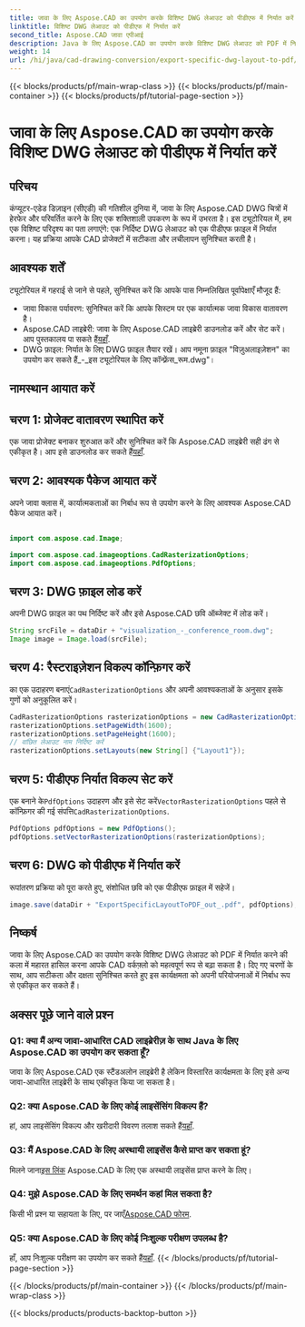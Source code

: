 ```yaml
---
title: जावा के लिए Aspose.CAD का उपयोग करके विशिष्ट DWG लेआउट को पीडीएफ में निर्यात करें
linktitle: विशिष्ट DWG लेआउट को पीडीएफ में निर्यात करें
second_title: Aspose.CAD जावा एपीआई
description: Java के लिए Aspose.CAD का उपयोग करके विशिष्ट DWG लेआउट को PDF में निर्यात करने के लिए चरण-दर-चरण मार्गदर्शिका देखें। अपने CAD वर्कफ़्लो को सहजता से अनुकूलित करें।
weight: 14
url: /hi/java/cad-drawing-conversion/export-specific-dwg-layout-to-pdf/
---
```


{{< blocks/products/pf/main-wrap-class >}}
{{< blocks/products/pf/main-container >}}
{{< blocks/products/pf/tutorial-page-section >}}

# जावा के लिए Aspose.CAD का उपयोग करके विशिष्ट DWG लेआउट को पीडीएफ में निर्यात करें

## परिचय

कंप्यूटर-एडेड डिज़ाइन (सीएडी) की गतिशील दुनिया में, जावा के लिए Aspose.CAD DWG चित्रों में हेरफेर और परिवर्तित करने के लिए एक शक्तिशाली उपकरण के रूप में उभरता है। इस ट्यूटोरियल में, हम एक विशिष्ट परिदृश्य का पता लगाएंगे: एक निर्दिष्ट DWG लेआउट को एक पीडीएफ फ़ाइल में निर्यात करना। यह प्रक्रिया आपके CAD प्रोजेक्टों में सटीकता और लचीलापन सुनिश्चित करती है।

## आवश्यक शर्तें

ट्यूटोरियल में गहराई से जाने से पहले, सुनिश्चित करें कि आपके पास निम्नलिखित पूर्वापेक्षाएँ मौजूद हैं:

- जावा विकास पर्यावरण: सुनिश्चित करें कि आपके सिस्टम पर एक कार्यात्मक जावा विकास वातावरण है।
-  Aspose.CAD लाइब्रेरी: जावा के लिए Aspose.CAD लाइब्रेरी डाउनलोड करें और सेट करें। आप पुस्तकालय पा सकते हैं[यहाँ](https://releases.aspose.com/cad/java/).
- DWG फ़ाइल: निर्यात के लिए DWG फ़ाइल तैयार रखें। आप नमूना फ़ाइल "विज़ुअलाइज़ेशन" का उपयोग कर सकते हैं_-_इस ट्यूटोरियल के लिए कॉन्फ़्रेंस_रूम.dwg"।

## नामस्थान आयात करें

## चरण 1: प्रोजेक्ट वातावरण स्थापित करें

एक जावा प्रोजेक्ट बनाकर शुरुआत करें और सुनिश्चित करें कि Aspose.CAD लाइब्रेरी सही ढंग से एकीकृत है। आप इसे डाउनलोड कर सकते हैं[यहाँ](https://releases.aspose.com/cad/java/).

## चरण 2: आवश्यक पैकेज आयात करें

अपने जावा क्लास में, कार्यात्मकताओं का निर्बाध रूप से उपयोग करने के लिए आवश्यक Aspose.CAD पैकेज आयात करें।

```java

import com.aspose.cad.Image;

import com.aspose.cad.imageoptions.CadRasterizationOptions;
import com.aspose.cad.imageoptions.PdfOptions;
```

## चरण 3: DWG फ़ाइल लोड करें

अपनी DWG फ़ाइल का पथ निर्दिष्ट करें और इसे Aspose.CAD छवि ऑब्जेक्ट में लोड करें।

```java
String srcFile = dataDir + "visualization_-_conference_room.dwg";
Image image = Image.load(srcFile);
```

## चरण 4: रैस्टराइज़ेशन विकल्प कॉन्फ़िगर करें

 का एक उदाहरण बनाएं`CadRasterizationOptions` और अपनी आवश्यकताओं के अनुसार इसके गुणों को अनुकूलित करें।

```java
CadRasterizationOptions rasterizationOptions = new CadRasterizationOptions();
rasterizationOptions.setPageWidth(1600);
rasterizationOptions.setPageHeight(1600);
// वांछित लेआउट नाम निर्दिष्ट करें
rasterizationOptions.setLayouts(new String[] {"Layout1"});
```

## चरण 5: पीडीएफ निर्यात विकल्प सेट करें

 एक बनाने के`PdfOptions` उदाहरण और इसे सेट करें`VectorRasterizationOptions` पहले से कॉन्फ़िगर की गई संपत्ति`CadRasterizationOptions`.

```java
PdfOptions pdfOptions = new PdfOptions();
pdfOptions.setVectorRasterizationOptions(rasterizationOptions);
```

## चरण 6: DWG को पीडीएफ में निर्यात करें

रूपांतरण प्रक्रिया को पूरा करते हुए, संशोधित छवि को एक पीडीएफ फ़ाइल में सहेजें।

```java
image.save(dataDir + "ExportSpecificLayoutToPDF_out_.pdf", pdfOptions);
```

## निष्कर्ष

जावा के लिए Aspose.CAD का उपयोग करके विशिष्ट DWG लेआउट को PDF में निर्यात करने की कला में महारत हासिल करना आपके CAD वर्कफ़्लो को महत्वपूर्ण रूप से बढ़ा सकता है। दिए गए चरणों के साथ, आप सटीकता और दक्षता सुनिश्चित करते हुए इस कार्यक्षमता को अपनी परियोजनाओं में निर्बाध रूप से एकीकृत कर सकते हैं।

## अक्सर पूछे जाने वाले प्रश्न

### Q1: क्या मैं अन्य जावा-आधारित CAD लाइब्रेरीज़ के साथ Java के लिए Aspose.CAD का उपयोग कर सकता हूँ?

जावा के लिए Aspose.CAD एक स्टैंडअलोन लाइब्रेरी है लेकिन विस्तारित कार्यक्षमता के लिए इसे अन्य जावा-आधारित लाइब्रेरी के साथ एकीकृत किया जा सकता है।

### Q2: क्या Aspose.CAD के लिए कोई लाइसेंसिंग विकल्प हैं?

 हां, आप लाइसेंसिंग विकल्प और खरीदारी विवरण तलाश सकते हैं[यहाँ](https://purchase.aspose.com/buy).

### Q3: मैं Aspose.CAD के लिए अस्थायी लाइसेंस कैसे प्राप्त कर सकता हूं?

 मिलने जाना[इस लिंक](https://purchase.aspose.com/temporary-license/) Aspose.CAD के लिए एक अस्थायी लाइसेंस प्राप्त करने के लिए।

### Q4: मुझे Aspose.CAD के लिए समर्थन कहां मिल सकता है?

 किसी भी प्रश्न या सहायता के लिए, पर जाएँ[Aspose.CAD फोरम](https://forum.aspose.com/c/cad/19).

### Q5: क्या Aspose.CAD के लिए कोई निःशुल्क परीक्षण उपलब्ध है?

 हाँ, आप निःशुल्क परीक्षण का उपयोग कर सकते हैं[यहाँ](https://releases.aspose.com/).
{{< /blocks/products/pf/tutorial-page-section >}}

{{< /blocks/products/pf/main-container >}}
{{< /blocks/products/pf/main-wrap-class >}}

{{< blocks/products/products-backtop-button >}}
